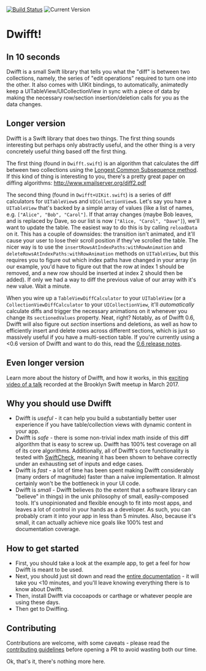 [![Build Status](https://img.shields.io/travis/jflinter/Dwifft/master.svg)](https://travis-ci.org/jflinter/Dwifft)
![Current Version](https://img.shields.io/github/tag/jflinter/dwifft.svg?label=Current%20Version)

Dwifft!
===

In 10 seconds
---
Dwifft is a small Swift library that tells you what the "diff" is between two collections, namely, the series of "edit operations" required to turn one into the other. It also comes with UIKit bindings, to automatically, animatedly keep a UITableView/UICollectionView in sync with a piece of data by making the necessary row/section insertion/deletion calls for you as the data changes.

Longer version
---
Dwifft is a Swift library that does two things. The first thing sounds interesting but perhaps only abstractly useful, and the other thing is a very concretely useful thing based off the first thing.

The first thing (found in `Dwifft.swift`) is an algorithm that calculates the diff between two collections using the [Longest Common Subsequence method](https://en.wikipedia.org/wiki/Longest_common_subsequence_problem). If this kind of thing is interesting to you, there's a pretty great paper on diffing algorithms: http://www.xmailserver.org/diff2.pdf

The second thing (found in `Dwifft+UIKit.swift`) is a series of diff calculators for `UITableView`s and `UICollectionView`s. Let's say you have a `UITableView` that's backed by a simple array of values (like a list of names, e.g. `["Alice", "Bob", "Carol"]`. If that array changes (maybe Bob leaves, and is replaced by Dave, so our list is now `["Alice, "Carol", "Dave"]`), we'll want to update the table. The easiest way to do this is by calling `reloadData` on it. This has a couple of downsides: the transition isn't animated, and it'll cause your user to lose their scroll position if they've scrolled the table. The nicer way is to use the `insertRowsAtIndexPaths:withRowAnimation` and `deleteRowsAtIndexPaths:withRowAnimation` methods on `UITableView`, but this requires you to figure out which index paths have changed in your array (in our example, you'd have to figure out that the row at index 1 should be removed, and a new row should be inserted at index 2 should then be added). If only we had a way to diff the previous value of our array with it's new value. Wait a minute.

When you wire up a `TableViewDiffCalculator` to your `UITableView` (or a `CollectionViewDiffCalculator` to your `UICollectionView`, it'll _automatically_ calculate diffs and trigger the necessary animations on it whenever you change its `sectionedValues` property. Neat, right? Notably, as of Dwifft 0.6, Dwifft will also figure out _section_ insertions and deletions, as well as how to efficiently insert and delete rows across different sections, which is just so massively useful if you have a multi-section table. If you're currently using a <0.6 version of Dwifft and want to do this, read the [0.6 release notes](TODO).

Even longer version
---
Learn more about the history of Dwifft, and how it works, in this [exciting video of a talk](https://vimeo.com/211194798) recorded at the Brooklyn Swift meetup in March 2017.

Why you should use Dwifft
---
- Dwifft is *useful* - it can help you build a substantially better user experience if you have table/collection views with dynamic content in your app.
- Dwifft is *safe* - there is some non-trivial index math inside of this diff algorithm that is easy to screw up. Dwifft has 100% test coverage on all of its core algorithms. Additionally, all of Dwifft's core functionality is tested with [SwiftCheck](https://github.com/typelift/SwiftCheck), meaning it has been shown to behave correctly under an exhausting set of inputs and edge cases.
- Dwifft is *fast* - a lot of time has been spent making Dwifft considerably (many orders of magnitude) faster than a naïve implementation. It almost certainly won't be the bottleneck in your UI code.
- Dwifft is *small* - Dwifft believes (to the extent that a software library can "believe" in things) in the unix philosophy of small, easily-composed tools. It's unopinionated and flexible enough to fit into most apps, and leaves a lot of control in your hands as a developer. As such, you can probably cram it into your app in less than 5 minutes. Also, because it's small, it can actually achieve nice goals like 100% test and documentation coverage.

How to get started
---
- First, you should take a look at the example app, to get a feel for how Dwifft is meant to be used.
- Next, you should just sit down and read the [entire documentation](TODO) - it will take you <10 minutes, and you'll leave knowing everything there is to know about Dwifft.
- Then, install Dwifft via cocoapods or carthage or whatever people are using these days.
- Then get to Dwiffing.

Contributing
---
Contributions are welcome, with some caveats - please read the [contributing guidelines](TODO) before opening a PR to avoid wasting both our time.

Ok, that's it, there's nothing more here.
